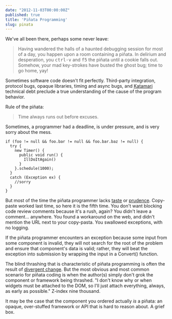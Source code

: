 ```yaml
---
date: "2012-11-03T00:00:00Z"
published: true
title: 'Piñata Programming'
slug: pinata
---
```


We've all been there, perhaps some never leave:


> Having wandered the halls of a haunted debugging session for most of a day, you happen upon a room containing a piñata. In delirium and desperation, you <kbd>ctrl-v</kbd> and <kbd>f5</kbd> the piñata until a cookie falls out. Somehow, your mad key-strokes have busted the ghost bug; time to go home, yay!

Sometimes software code doesn't fit perfectly. Third-party integration, protocol bugs, opaque libraries, timing and async bugs, and [Katamari](http://en.wikipedia.org/wiki/Katamari_Damacy) technical debt preclude a true understanding of the cause of the program behavior.

Rule of the piñata:

> Time always runs out before excuses.

Sometimes, a programmer had a deadline, is under pressure, and is very sorry about the mess.

    if (foo != null && foo.bar != null && foo.bar.baz != null) {
      try {
        new Timer() {
          public void run() {
            IllDoItAgain()
          }
        }.schedule(1000);
      }
      catch (Exception ex) {
        //sorry
      }
    }


But most of the time the piñata programmer lacks [taste](http://www.dodgycoder.net/2012/09/q-with-nine-great-programmers.html) or [prudence](http://martinfowler.com/bliki/TechnicalDebtQuadrant.html). Copy-paste worked last time, so here it is the fifth time. You don't want blocking code review comments because it's a rush, again? You didn't leave a comment... anywhere. You found a workaround on the web, and didn't mention the URL next to your copy-pasta. You swallowed exceptions, with no logging.

If the piñata programmer encounters an exception because some input from some component is invalid, they will not search for the root of the problem and ensure that component's data is valid; rather, they will beat the exception into submission by wrapping the input in a Convert() function.

The blind thrashing that is characteristic of piñata programming is often the result of [divergent change](http://speakerdeck.com/bkeepers/why-our-code-smells?slide=11). But the most obvious and most common scenario for piñata coding is when the author(s) simply don't grok the component or framework being thrashed. "I don't know why or when widgets must be attached to the DOM, so I'll just attach everything, always, as early as possible." Z-index nine thousand.

It may be the case that the component you ordered actually <i>is</i> a piñata: an opaque, over-stuffed framework or API that is hard to reason about. A grief box.
